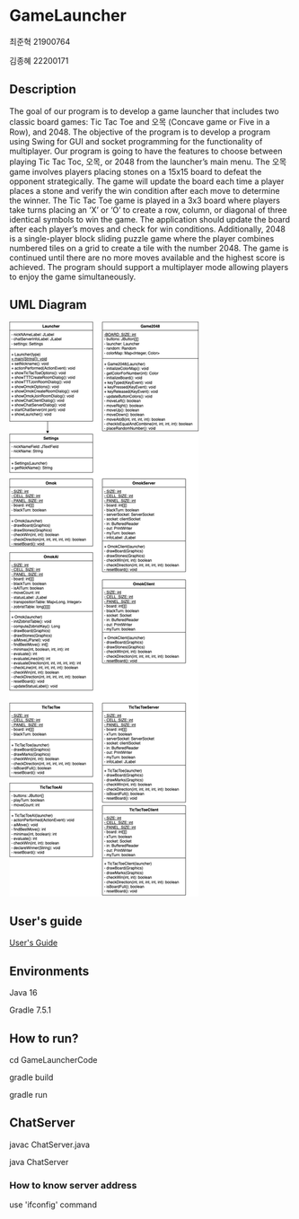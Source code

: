 # GameLauncher

최준혁 21900764

김종혜 22200171

## Description

The goal of our program is to develop a game launcher that includes two classic board games: Tic Tac Toe and 오목 (Concave game or Five in a Row), and 2048. The objective of the program is to develop a program using Swing for GUI and socket programming for the functionality of multiplayer. Our program is going to have the features to choose between playing Tic Tac Toc, 오목, or 2048 from the launcher’s main menu. The 오목 game involves players placing stones on a 15x15 board to defeat the opponent strategically. The game will update the board each time a player places a stone and verify the win condition after each move to determine the winner. The Tic Tac Toe game is played in a 3x3 board where players take turns placing an ‘X’ or ‘O’ to create a row, column, or diagonal of three identical symbols to win the game. The application should update the board after each player’s moves and check for win conditions. Additionally, 2048 is a single-player block sliding puzzle game where the player combines numbered tiles on a grid to create a tile with the number 2048. The game is continued until there are no more moves available and the highest score is achieved. The program should support a multiplayer mode allowing players to enjoy the game simultaneously.  

## UML Diagram

![UML Diagram](doc/screenshot/JHGameLauncher_UML_Diagram.png)

## User's guide

[User's Guide](doc/user_guide.pdf)

## Environments

Java 16

Gradle 7.5.1

## How to run?
cd GameLauncherCode

gradle build

gradle run

## ChatServer
javac ChatServer.java

java ChatServer

### How to know server address
use 'ifconfig' command
